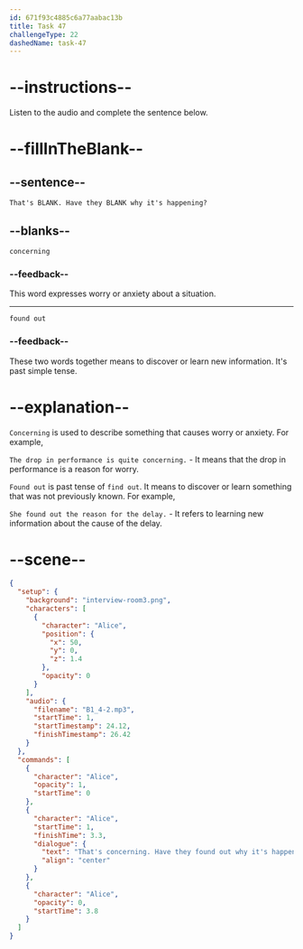 ```yaml
---
id: 671f93c4885c6a77aabac13b
title: Task 47
challengeType: 22
dashedName: task-47
---
```


<!-- (Audio) Alice: That's concerning. Have they found out why it's happening? -->

# --instructions--

Listen to the audio and complete the sentence below.

# --fillInTheBlank--

## --sentence--

`That's BLANK. Have they BLANK why it's happening?`

## --blanks--

`concerning`

### --feedback--

This word expresses worry or anxiety about a situation.

---

`found out`

### --feedback--

These two words together means to discover or learn new information. It's past simple tense.

# --explanation--

`Concerning` is used to describe something that causes worry or anxiety. For example,

`The drop in performance is quite concerning.` - It means that the drop in performance is a reason for worry.

`Found out` is past tense of `find out`. It means to discover or learn something that was not previously known. For example,

`She found out the reason for the delay.` - It refers to learning new information about the cause of the delay.

# --scene--

```json
{
  "setup": {
    "background": "interview-room3.png",
    "characters": [
      {
        "character": "Alice",
        "position": {
          "x": 50,
          "y": 0,
          "z": 1.4
        },
        "opacity": 0
      }
    ],
    "audio": {
      "filename": "B1_4-2.mp3",
      "startTime": 1,
      "startTimestamp": 24.12,
      "finishTimestamp": 26.42
    }
  },
  "commands": [
    {
      "character": "Alice",
      "opacity": 1,
      "startTime": 0
    },
    {
      "character": "Alice",
      "startTime": 1,
      "finishTime": 3.3,
      "dialogue": {
        "text": "That's concerning. Have they found out why it's happening?",
        "align": "center"
      }
    },
    {
      "character": "Alice",
      "opacity": 0,
      "startTime": 3.8
    }
  ]
}
```
